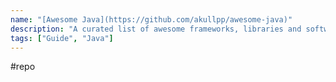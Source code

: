 ```yaml
---
name: "[Awesome Java](https://github.com/akullpp/awesome-java)"
description: "A curated list of awesome frameworks, libraries and software for the Java programming language."
tags: ["Guide", "Java"]
---
```

#repo